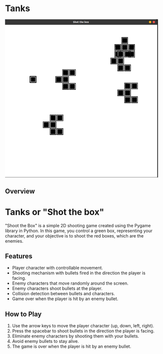 # Tanks

![Game Screenshot](screenshot.png)

## Overview

# Tanks or "Shot the box"

"Shoot the Box" is a simple 2D shooting game created using the Pygame library in Python. In this game, you control a green box, representing your character, and your objective is to shoot the red boxes, which are the enemies.
## Features

- Player character with controllable movement.
- Shooting mechanism with bullets fired in the direction the player is facing.
- Enemy characters that move randomly around the screen.
- Enemy characters shoot bullets at the player.
- Collision detection between bullets and characters.
- Game over when the player is hit by an enemy bullet.

## How to Play

1. Use the arrow keys to move the player character (up, down, left, right).
2. Press the spacebar to shoot bullets in the direction the player is facing.
3. Eliminate enemy characters by shooting them with your bullets.
4. Avoid enemy bullets to stay alive.
5. The game is over when the player is hit by an enemy bullet.



